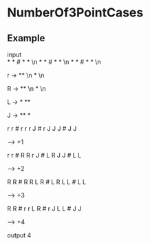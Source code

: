 # NumberOf3PointCases

## Example


input
\
\* \* \# * * \n
\* \* \# * * \n
\* \* \# * * \n

r -> ** \n
     * \n
     
R -> ** \n
      * \n
      
L -> *
     **
     
J -> **
      *


r r \# r r
r J \# r J
J J \# J J

--> +1

r r \# R R
r J \# L R
J J \# L L

--> +2

R R \# R R
L R \# L R
L L \# L L

--> +3

R R \# r r
L R \# r J
L L \# J J

--> +4

output
4
